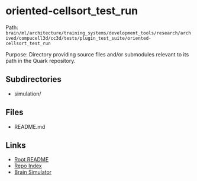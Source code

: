 # oriented-cellsort_test_run

Path: `brain/ml/architecture/training_systems/development_tools/research/archived/compucell3d/cc3d/tests/plugin_test_suite/oriented-cellsort_test_run`

Purpose: Directory providing source files and/or submodules relevant to its path in the Quark repository.

## Subdirectories
- simulation/

## Files
- README.md

## Links
- [Root README](../../../../../../../../../../../README.md)
- [Repo Index](../../../../../../../../../../../repo_index.json)
- [Brain Simulator](../../../../../../../../../../../brain/architecture/brain_simulator.py)
